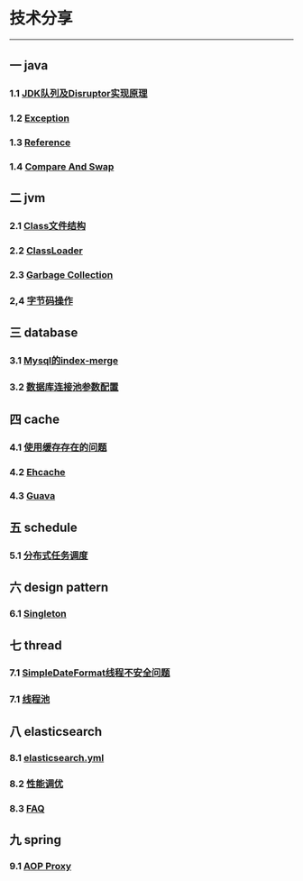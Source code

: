 # 技术分享
---

## 一 java
### 1.1 [JDK队列及Disruptor实现原理](markdown/java/queue.md)
### 1.2 [Exception](markdown/java/exception.md)
### 1.3 [Reference](markdown/java/reference.md)
### 1.4 [Compare And Swap](markdown/java/cas.md)

## 二 jvm
### 2.1 [Class文件结构](markdown/jvm/class.md)
### 2.2 [ClassLoader](markdown/jvm/classLoader.md)
### 2.3 [Garbage Collection](markdown/jvm/gc.md)
### 2,4 [字节码操作](markdown/jvm/bytecode.md)
## 三 database
### 3.1 [Mysql的index-merge](markdown/database/index-merge.md) 
### 3.2 [数据库连接池参数配置](markdown/database/dataSourceConnectedPool.md)

## 四 cache
### 4.1 [使用缓存存在的问题](markdown/cache/cache.md)
### 4.2 [Ehcache](markdown/cache/ehcache.md)
### 4.3 [Guava](markdown/cache/guava.md) 
<!-- 
### 4.4 [Memcached](markdown/cache/cache.md)
### 4.5 [Redis](markdown/cache/cache.md)
### 4.5 [Tair](markdown/cache/cache.md)
### 4.6 [EVCache](markdown/cache/cache.md) 
-->

## 五 schedule
### 5.1 [分布式任务调度](markdown/schedule.md)

## 六 design pattern 

### 6.1 [Singleton](markdown/designpattern/singleton.md)

## 七 thread
### 7.1 [SimpleDateFormat线程不安全问题](markdown/thread/simpleDateFormat.md)
### 7.1 [线程池](markdown/thread/threadPool.md)

## 八 elasticsearch
### 8.1 [elasticsearch.yml](markdown/elasticsearch/config.md)
### 8.2 [性能调优](markdown/elasticsearch/elasticsearch.md)
### 8.3 [FAQ](markdown/elasticsearch/faq.md)
<!-- 
### 1 http client 
### 2 节点配置 m/d/其他 
### 3 api增删改
### 4 不同版本api差距
-->
## 九 spring
### 9.1 [AOP Proxy](markdown/spring/aopProxy.md)

<!-- 
## 十 规则引擎
### 10.1 [规则引擎开源框架介绍](markdown/rule/rule.md)
-->
